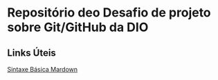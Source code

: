 # Repositório deo Desafio de projeto sobre Git/GitHub da DIO


## Links Úteis
[Sintaxe Básica Mardown](https://www.markdownguide.org/basic-syntax/)
